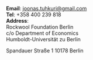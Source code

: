 __Email__: [joonas.tuhkuri@gmail.com](mailto:joonas.tuhkuri@gmail.com)  
__Tel__: +358 400 239 818  
__Address__:  
Rockwool Foundation Berlin  
c/o Department of Economics  
Humboldt-Universität zu Berlin

Spandauer Straße 1 10178 Berlin